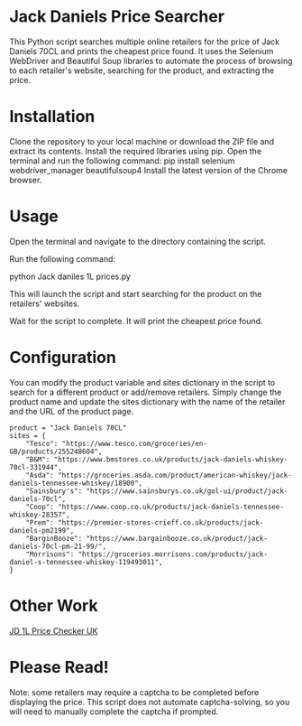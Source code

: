 # Jack Daniels Price Searcher

This Python script searches multiple online retailers for the price of Jack Daniels 70CL and prints the cheapest price found. It uses the Selenium WebDriver and Beautiful Soup libraries to automate the process of browsing to each retailer's website, searching for the product, and extracting the price.

# Installation
Clone the repository to your local machine or download the ZIP file and extract its contents.
Install the required libraries using pip. Open the terminal and run the following command:
pip install selenium webdriver_manager beautifulsoup4
    Install the latest version of the Chrome browser.

# Usage

Open the terminal and navigate to the directory containing the script.

Run the following command:

python Jack daniles 1L prices.py

This will launch the script and start searching for the product on the retailers' websites.

Wait for the script to complete. It will print the cheapest price found.

# Configuration

You can modify the product variable and sites dictionary in the script to search for a different product or add/remove retailers. Simply change the product name and update the sites dictionary with the name of the retailer and the URL of the product page.


```
product = "Jack Daniels 70CL"
sites = {
    "Tesco": "https://www.tesco.com/groceries/en-GB/products/255248604",
    "B&M": "https://www.bmstores.co.uk/products/jack-daniels-whiskey-70cl-331944",
    "Asda": "https://groceries.asda.com/product/american-whiskey/jack-daniels-tennessee-whiskey/18900",
    "Sainsbury's": "https://www.sainsburys.co.uk/gol-ui/product/jack-daniels-70cl",
    "Coop": "https://www.coop.co.uk/products/jack-daniels-tennessee-whiskey-28357",
    "Prem": "https://premier-stores-crieff.co.uk/products/jack-daniels-pm2199",
    "BarginBooze": "https://www.bargainbooze.co.uk/product/jack-daniels-70cl-pm-21-99/",
    "Morrisons": "https://groceries.morrisons.com/products/jack-daniel-s-tennessee-whiskey-119493011",
}
```
# Other Work
<a href="https://github.com/coolyer/JD1L_PriceChecker_UK" target="_blank">JD 1L Price Checker UK</a>

# Please Read!
Note: some retailers may require a captcha to be completed before displaying the price. This script does not automate captcha-solving, so you will need to manually complete the captcha if prompted.
